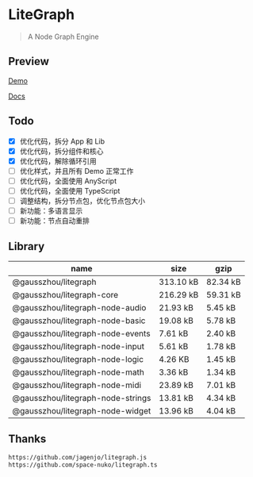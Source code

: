 # LiteGraph

> A Node Graph Engine

## Preview

[Demo](https://gausszhou.github.io/litegraph/demo)

[Docs](https://gausszhou.github.io/litegraph/docs)

## Todo

- [x] 优化代码，拆分 App 和 Lib
- [x] 优化代码，拆分组件和核心
- [x] 优化代码，解除循环引用
- [ ] 优化样式，并且所有 Demo 正常工作
- [ ] 优化代码，全面使用 AnyScript
- [ ] 优化代码，全面使用 TypeScript
- [ ] 调整结构，拆分节点包，优化节点包大小
- [ ] 新功能：多语言显示
- [ ] 新功能：节点自动重排

## Library

| name                              | size      | gzip     |
| --------------------------------- | --------- | -------- |
| @gausszhou/litegraph              | 313.10 kB | 82.34 kB |
| @gausszhou/litegraph-core         | 216.29 kB | 59.31 kB |
| @gausszhou/litegraph-node-audio   | 21.93 kB  | 5.45 kB  |
| @gausszhou/litegraph-node-basic   | 19.08 kB  | 5.78 kB  |
| @gausszhou/litegraph-node-events  | 7.61 kB   | 2.40 kB  |
| @gausszhou/litegraph-node-input   | 5.61 kB   | 1.78 kB  |
| @gausszhou/litegraph-node-logic   | 4.26 KB   | 1.45 kB  |
| @gausszhou/litegraph-node-math    | 3.36 kB   | 1.34 kB  |
| @gausszhou/litegraph-node-midi    | 23.89 kB  | 7.01 kB  |
| @gausszhou/litegraph-node-strings | 13.81 kB  | 4.34 kB  |
| @gausszhou/litegraph-node-widget  | 13.96 kB  | 4.04 kB  |

## Thanks

```bash
https://github.com/jagenjo/litegraph.js
https://github.com/space-nuko/litegraph.ts
```
